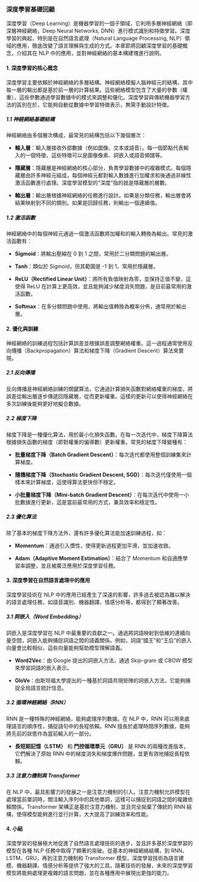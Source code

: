 ### **深度學習基礎回顧**

深度學習（Deep Learning）是機器學習的一個子領域，它利用多層神經網絡（即深層神經網絡，Deep Neural Networks, DNN）進行模式識別和特徵學習。深度學習的興起，特別是在自然語言處理（Natural Language Processing, NLP）領域的應用，徹底改變了語言理解與生成的方式。本章節將回顧深度學習的基礎概念，介紹其在 NLP 中的應用，並對神經網絡的基本構建塊進行說明。

#### **1. 深度學習的核心概念**

深度學習主要依賴於神經網絡的多層結構。神經網絡模擬人腦神經元的結構，其中每一層的輸出都是基於前一層的計算結果。這些網絡模型包含了大量的參數（權重），這些參數通過學習數據中的模式來調整和優化。深度學習與傳統機器學習方法的區別在於，它能夠自動從數據中學習特徵表示，無需手動設計特徵。

##### **1.1 神經網絡基礎結構**

神經網絡由多個層次構成，最常見的結構包括以下幾個層次：

- **輸入層**：輸入層接收外部數據（例如圖像、文本或語音）。每一個節點代表輸入的一個特徵，這些特徵可以是圖像像素、詞嵌入或語音頻譜等。
  
- **隱藏層**：隱藏層是神經網絡的核心部分，負責學習數據中的複雜模式。每個隱藏層由許多神經元組成，每個神經元都對輸入數據進行加權求和後通過非線性激活函數進行處理。深度學習模型的“深度”指的就是隱藏層的層數。
  
- **輸出層**：輸出層根據神經網絡的任務進行設計。如果是分類任務，輸出層會將結果映射到不同的類別。如果是回歸任務，則輸出一個連續值。

##### **1.2 激活函數**

神經網絡中的每個神經元通過一個激活函數將加權和的輸入轉換為輸出。常見的激活函數有：

- **Sigmoid**：將輸出壓縮在 0 到 1 之間，常用於二分類問題的輸出層。
  
- **Tanh**：類似於 Sigmoid，但其範圍是 -1 到 1，常用於隱藏層。
  
- **ReLU（Rectified Linear Unit）**：將所有負值映射為零，並保持正值不變，這使得 ReLU 在計算上更高效，並且能夠減少梯度消失問題，是目前最常用的激活函數。

- **Softmax**：在多分類問題中使用，將輸出值轉換為概率分佈，通常用於輸出層。

#### **2. 優化與訓練**

神經網絡的訓練過程包括計算誤差並根據誤差調整網絡權重。這一過程通常使用反向傳播（Backpropagation）算法和梯度下降（Gradient Descent）算法來實現。

##### **2.1 反向傳播**

反向傳播是神經網絡訓練的關鍵算法，它通過計算損失函數對網絡權重的梯度，將誤差從輸出層逐步傳遞回隱藏層，從而更新權重。這樣的更新可以使得神經網絡在多次訓練後能夠更好地擬合數據。

##### **2.2 梯度下降**

梯度下降是一種優化算法，用於最小化損失函數。在每一次迭代中，梯度下降算法根據損失函數的梯度（即對權重的偏導數）更新權重。常見的梯度下降變種有：

- **批量梯度下降（Batch Gradient Descent）**：每次迭代都使用整個訓練集來計算梯度。
  
- **隨機梯度下降（Stochastic Gradient Descent, SGD）**：每次迭代僅使用一個樣本來計算梯度，這使得算法更快但不穩定。

- **小批量梯度下降（Mini-batch Gradient Descent）**：在每次迭代中使用一小批數據進行更新，這是當前最常用的方式，兼具效率和穩定性。

##### **2.3 優化算法**

除了基本的梯度下降方法外，還有許多優化算法能加速訓練過程，如：

- **Momentum**：通過引入慣性，使得更新過程更加平滑，並加速收斂。
  
- **Adam（Adaptive Moment Estimation）**：結合了 Momentum 和自適應學習率調整，並且被廣泛應用於深度學習任務。

#### **3. 深度學習在自然語言處理中的應用**

深度學習技術在 NLP 中的應用已經產生了深遠的影響，許多過去被認為難以解決的語言處理任務，如語音識別、機器翻譯、情感分析等，都得到了顯著改善。

##### **3.1 詞嵌入（Word Embedding）**

詞嵌入是深度學習在 NLP 中最重要的貢獻之一。通過將詞語映射到低維的連續向量空間，詞嵌入能夠捕捉詞語之間的語義關係。例如，詞語“國王”和“王后”的嵌入向量會比較相似，這些向量能夠幫助模型理解語義。

- **Word2Vec**：由 Google 提出的詞嵌入方法，通過 Skip-gram 或 CBOW 模型來學習詞語的嵌入表示。
  
- **GloVe**：由斯坦福大學提出的一種基於詞語共現矩陣的詞嵌入方法，它能夠捕捉全局語言統計信息。

##### **3.2 循環神經網絡（RNN）**

RNN 是一種特殊的神經網絡，能夠處理序列數據。在 NLP 中，RNN 可以用來處理語言的順序性，捕捉語句中的長程依賴。RNN 擅長於處理時間序列數據，能夠將先前的狀態作為當前輸入的一部分。

- **長短期記憶（LSTM）** 和 **門控循環單元（GRU）** 是 RNN 的兩種改進版本，它們解決了原始 RNN 中的梯度消失和梯度爆炸問題，並更有效地捕捉長程依賴。

##### **3.3 注意力機制與 Transformer**

在 NLP 中，最具影響力的發展之一是注意力機制的引入。注意力機制允許模型在處理當前單詞時，關注輸入序列中的其他單詞，這樣可以捕捉到詞語之間的複雜依賴關係。Transformer 架構正是基於注意力機制，並且完全拋棄了傳統的 RNN 結構，使得模型能夠進行並行計算，大大提高了訓練效率和性能。

#### **4. 小結**

深度學習的發展極大地促進了自然語言處理技術的進步，並且許多基於深度學習的模型在各種 NLP 任務中取得了顯著的突破。從基本的神經網絡結構，到 RNN、LSTM、GRU，再到注意力機制和 Transformer 模型，深度學習技術為語言建模、機器翻譯、情感分析等提供了強大的工具。隨著技術的發展，未來的深度學習模型將能夠處理更複雜的語言問題，並在各種應用中展現出更強的能力。